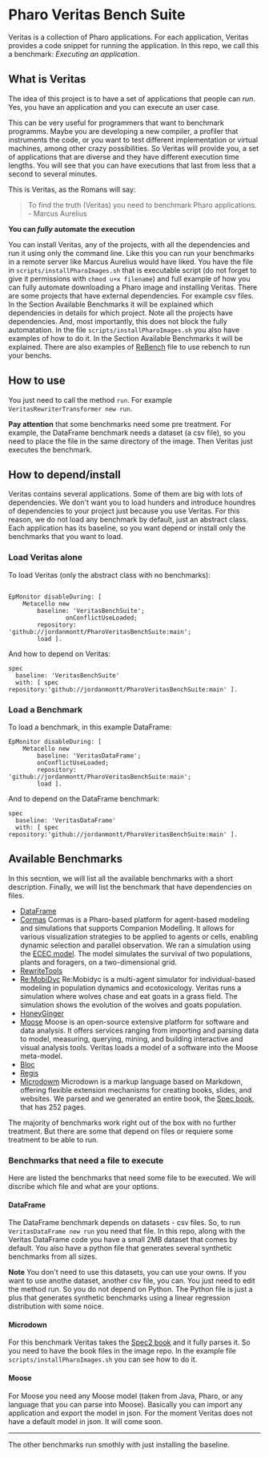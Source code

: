 # Pharo Veritas Bench Suite

Veritas is a collection of Pharo applications. For each application, Veritas provides a code snippet for running the application. In this repo, we call this a benchmark: *Executing an application*.

## What is Veritas

The idea of this project is to have a set of applications that people can *run*. Yes, you have an application and you can execute an user case. 

This can be very useful for programmers that want to benchmark programms. Maybe you are developing a new compiler, a profiler that instruments the code, or you want to test different implementation or virtual machines, among other crazy possibilities. So Veritas will provide you, a set of applications that are diverse and they have different execution time lengths. You will see that you can have executions that last from less that a second to several minutes.

This is Veritas, as the Romans will say:

> To find the truth (Veritas) you need to benchmark Pharo applications. - Marcus Aurelius 

**You can *fully* automate the execution**
 
You can install Veritas, any of the projects, with all the dependencies and run it using only the command line. Like this you can run your benchmarks in a remote server like Marcus Aurelius would have liked.
You have the file in `scripts/installPharoImages.sh` that is executable  script (do not forget to give it permissions with `chmod u+x filename`) and full example of how you can fully automate downloading a Pharo image and installing Veritas.
There are some projects that have external dependencies. For example csv files. In the Section Available Benchmarks it will be explained which dependencies in details for which project. Note all the projects have dependencies. And, most importantly, this does not block the fully automatation.
In the file `scripts/installPharoImages.sh` you also have examples of how to do it. In the Section Available Benchmarks it will be explained.
There are also examples of [ReBench](github.com/smarr/ReBench) file to use rebench to run your benchs.

## How to use

You just need to call the method `run`. For example `VeritasRewriterTransformer new run`.

**Pay attention** that some benchmarks need some pre treatment. For example, the DataFrame benchmark needs a dataset (a csv file), so you need to place the file in the same directory of the image. Then Veritas just executes the benchmark.

## How to depend/install

Veritas contains several applications. Some of them are big with lots of dependencies. We don't want you to load hunders and introduce houndres of dependencies to your project just because you use Veritas. For this reason, we do not load any benchmark by default, just an abstract class. Each application has its baseline, so you want depend or install only the benchmarks that you want to load.

### Load Veritas alone

To load Veritas (only the abstract class with no benchmarks):

```st

EpMonitor disableDuring: [
    Metacello new
        baseline: 'VeritasBenchSuite';
                onConflictUseLoaded;
        repository: 'github://jordanmontt/PharoVeritasBenchSuite:main';
        load ].
```

And how to depend on Veritas:

```st
spec
  baseline: 'VeritasBenchSuite'
  with: [ spec repository:'github://jordanmontt/PharoVeritasBenchSuite:main' ].
```

### Load a Benchmark

To load a benchmark, in this example DataFrame:


```st
EpMonitor disableDuring: [
    Metacello new
        baseline: 'VeritasDataFrame';
		onConflictUseLoaded;
        repository: 'github://jordanmontt/PharoVeritasBenchSuite:main';
        load ].
```

And to depend on the DataFrame benchmark:

```st
spec
  baseline: 'VeritasDataFrame'
  with: [ spec repository:'github://jordanmontt/PharoVeritasBenchSuite:main' ].
```

## Available Benchmarks

In this secntion, we will list all the available benchmarks with a short description. Finally, we will list the benchmark that have dependencies on files.

- [DataFrame](https://github.com/PolyMathOrg/DataFrame)
- [Cormas](https://github.com/cormas/cormas)
Cormas is a Pharo-based platform for agent-based modeling and simulations that supports Companion Modelling. It allows for various visualization strategies to be applied to agents or cells, enabling dynamic selection and parallel observation. We ran a simulation using the [ECEC model](github.com/cormas/ecec-model). The model simulates the survival of two populations, plants and foragers, on a two-dimensional grid.
- [RewriteTools](https://github.com/jordanmontt/RewriteToolsSet)
- [Re:MobiDyc](https://github.com/ReMobidyc/ReMobidyc)
Re:Mobidyc is a multi-agent simulator for individual-based modeling in population dynamics and ecotoxicology. Veritas runs a simulation where wolves chase and eat goats in a grass field. The simulation shows the evolution of the wolves and goats population.
- [HoneyGinger](https://github.com/tomooda/HoneyGinger/)
- [Moose](https://github.com/moosetechnology/Moose)
Moose is an open-source extensive platform for software and data analysis. It offers services ranging from importing and parsing data to model, measuring, querying, mining, and building interactive and visual analysis tools. Veritas loads a model of a software into the Moose meta-model.
- [Bloc](https://github.com/pharo-graphics/Bloc)
- [Regis](https://github.com/ESUG/Regis)
- [Microdowm](https://github.com/pillar-markup/Microdown)
Microdown is a markup language based on Markdown, offering flexible extension mechanisms for creating books, slides, and websites. We parsed and we generated an entire book, the [Spec book](github.com/SquareBracketAssociates/BuildingApplicationWithSpec2), that has 252 pages.

The majority of benchmarks work right out of the box with no further treatment. But there are some that depend on files or requiere some treatment to be able to run.

### Benchmarks that need a file to execute

Here are listed the benchmarks that need some file to be executed. We will discribe which file and what are your options.

#### DataFrame

The DataFrame benchmark depends on datasets - csv files. So, to run `VeritasDataFrame new run` you need that file.
In this repo, along with the Veritas DataFrame code you have a small 2MB dataset that comes by default. You also have a python file that generates several synthetic benchmarks from all sizes.

**Note** You don't need to use this datasets, you can use your owns. If you want to use anothe dataset, another csv file, you can. You just need to edit the method run. So you do not depend on Python. The Python file is just a plus that generates synthetic benchmarks using a linear regression distribution with some noice.

#### Microdown

For this benchmark Veritas takes the [Spec2 book](https://github.com/SquareBracketAssociates/BuildingApplicationWithSpec2/) and it fully parses it. So you need to have the book files in the image repo. In the example file  `scripts/installPharoImages.sh` you can see how to do it.

#### Moose

For Moose you need any Moose model (taken from Java, Pharo, or any language that you can parse into Moose). Basically you can import any application and export the model in json. For the moment Veritas does not have a default model in json. It will come soon.

***

The other benchmarks run smothly with just installing the baseline.

